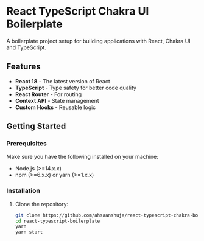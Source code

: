 # React TypeScript Chakra UI Boilerplate

A boilerplate project setup for building applications with React, Chakra UI and TypeScript.

## Features

- **React 18** - The latest version of React
- **TypeScript** - Type safety for better code quality
- **React Router** - For routing
- **Context API** - State management
- **Custom Hooks** - Reusable logic

## Getting Started

### Prerequisites

Make sure you have the following installed on your machine:

- Node.js (>=14.x.x)
- npm (>=6.x.x) or yarn (>=1.x.x)

### Installation

1. Clone the repository:
   ```sh
   git clone https://github.com/ahsaanshuja/react-typescript-chakra-boilerplate.git
   cd react-typescript-boilerplate
   yarn
   yarn start
   ```
